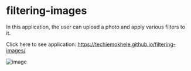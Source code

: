 # filtering-images
In this application, the user can upload a photo and apply various filters to it.

Click here to see application: https://techiemokhele.github.io/filtering-images/

![image](https://user-images.githubusercontent.com/67394147/131593755-1ca159cc-5154-4dd9-aa5b-a9df539c7d18.png)
